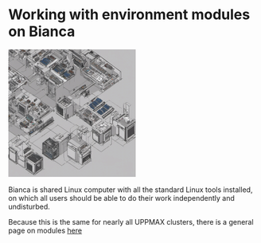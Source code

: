 # Working with environment modules on Bianca

![Working with a computer cluster module system](./img/627409_working_with_a_computer_cluster_module_system_256_x_256.png)

Bianca is shared Linux computer with all the standard Linux tools installed,
on which all users should be able to
do their work independently and undisturbed.

Because this is the same for nearly all UPPMAX clusters,
there is a general page on modules [here](modules.md)

